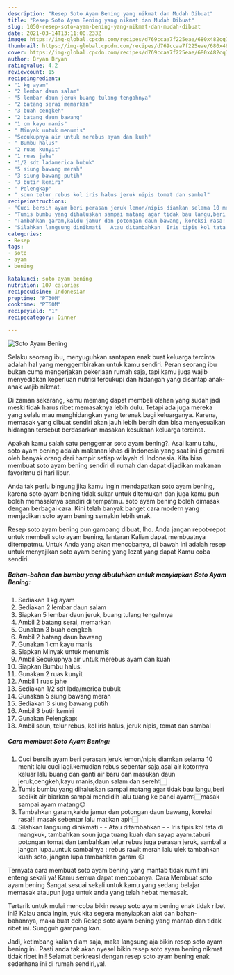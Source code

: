 ```yaml
---
description: "Resep Soto Ayam Bening yang nikmat dan Mudah Dibuat"
title: "Resep Soto Ayam Bening yang nikmat dan Mudah Dibuat"
slug: 1050-resep-soto-ayam-bening-yang-nikmat-dan-mudah-dibuat
date: 2021-03-14T13:11:00.233Z
image: https://img-global.cpcdn.com/recipes/d769ccaa7f225eae/680x482cq70/soto-ayam-bening-foto-resep-utama.jpg
thumbnail: https://img-global.cpcdn.com/recipes/d769ccaa7f225eae/680x482cq70/soto-ayam-bening-foto-resep-utama.jpg
cover: https://img-global.cpcdn.com/recipes/d769ccaa7f225eae/680x482cq70/soto-ayam-bening-foto-resep-utama.jpg
author: Bryan Bryan
ratingvalue: 4.2
reviewcount: 15
recipeingredient:
- "1 kg ayam"
- "2 lembar daun salam"
- "5 lembar daun jeruk buang tulang tengahnya"
- "2 batang serai memarkan"
- "3 buah cengkeh"
- "2 batang daun bawang"
- "1 cm kayu manis"
- " Minyak untuk menumis"
- "Secukupnya air untuk merebus ayam dan kuah"
- " Bumbu halus"
- "2 ruas kunyit"
- "1 ruas jahe"
- "1/2 sdt ladamerica bubuk"
- "5 siung bawang merah"
- "3 siung bawang putih"
- "3 butir kemiri"
- " Pelengkap"
- " soun telur rebus kol iris halus jeruk nipis tomat dan sambal"
recipeinstructions:
- "Cuci bersih ayam beri perasan jeruk lemon/nipis diamkan selama 10 menit lalu cuci lagi.kemudian rebus sebentar saja,asal air kotornya keluar lalu buang dan ganti air baru dan masukan daun jeruk,cengkeh,kayu manis,daun salam dan sereh👇🏻"
- "Tumis bumbu yang dihaluskan sampai matang agar tidak bau langu,beri sedikit air biarkan sampai mendidih lalu tuang ke panci ayam👇🏻masak sampai ayam matang😉"
- "Tambahkan garam,kaldu jamur dan potongan daun bawang, koreksi rasa!!! masak sebentar lalu matikan api👇🏻"
- "Silahkan langsung dinikmati   Atau ditambahkan  Iris tipis kol tata di mangkuk, tambahkan soun juga tuang kuah dan sayap ayam.taburi potongan tomat dan tambahkan telur rebus juga perasan jeruk, sambal&#39;a jangan lupa..untuk sambalnya : rebus rawit merah lalu ulek tambahkan kuah soto, jangan lupa tambahkan garam 😉"
categories:
- Resep
tags:
- soto
- ayam
- bening

katakunci: soto ayam bening 
nutrition: 107 calories
recipecuisine: Indonesian
preptime: "PT30M"
cooktime: "PT60M"
recipeyield: "1"
recipecategory: Dinner

---
```



![Soto Ayam Bening](https://img-global.cpcdn.com/recipes/d769ccaa7f225eae/680x482cq70/soto-ayam-bening-foto-resep-utama.jpg)

Selaku seorang ibu, menyuguhkan santapan enak buat keluarga tercinta adalah hal yang menggembirakan untuk kamu sendiri. Peran seorang ibu bukan cuma mengerjakan pekerjaan rumah saja, tapi kamu juga wajib menyediakan keperluan nutrisi tercukupi dan hidangan yang disantap anak-anak wajib nikmat.

Di zaman  sekarang, kamu memang dapat membeli olahan yang sudah jadi meski tidak harus ribet memasaknya lebih dulu. Tetapi ada juga mereka yang selalu mau menghidangkan yang terenak bagi keluarganya. Karena, memasak yang dibuat sendiri akan jauh lebih bersih dan bisa menyesuaikan hidangan tersebut berdasarkan masakan kesukaan keluarga tercinta. 



Apakah kamu salah satu penggemar soto ayam bening?. Asal kamu tahu, soto ayam bening adalah makanan khas di Indonesia yang saat ini digemari oleh banyak orang dari hampir setiap wilayah di Indonesia. Kita bisa membuat soto ayam bening sendiri di rumah dan dapat dijadikan makanan favoritmu di hari libur.

Anda tak perlu bingung jika kamu ingin mendapatkan soto ayam bening, karena soto ayam bening tidak sukar untuk ditemukan dan juga kamu pun boleh memasaknya sendiri di tempatmu. soto ayam bening boleh dimasak dengan berbagai cara. Kini telah banyak banget cara modern yang menjadikan soto ayam bening semakin lebih enak.

Resep soto ayam bening pun gampang dibuat, lho. Anda jangan repot-repot untuk membeli soto ayam bening, lantaran Kalian dapat membuatnya ditempatmu. Untuk Anda yang akan mencobanya, di bawah ini adalah resep untuk menyajikan soto ayam bening yang lezat yang dapat Kamu coba sendiri.

<!--inarticleads1-->

##### Bahan-bahan dan bumbu yang dibutuhkan untuk menyiapkan Soto Ayam Bening:

1. Sediakan 1 kg ayam
1. Sediakan 2 lembar daun salam
1. Siapkan 5 lembar daun jeruk, buang tulang tengahnya
1. Ambil 2 batang serai, memarkan
1. Gunakan 3 buah cengkeh
1. Ambil 2 batang daun bawang
1. Gunakan 1 cm kayu manis
1. Siapkan  Minyak untuk menumis
1. Ambil Secukupnya air untuk merebus ayam dan kuah
1. Siapkan  Bumbu halus:
1. Gunakan 2 ruas kunyit
1. Ambil 1 ruas jahe
1. Sediakan 1/2 sdt lada/merica bubuk
1. Gunakan 5 siung bawang merah
1. Sediakan 3 siung bawang putih
1. Ambil 3 butir kemiri
1. Gunakan  Pelengkap:
1. Ambil  soun, telur rebus, kol iris halus, jeruk nipis, tomat dan sambal




<!--inarticleads2-->

##### Cara membuat Soto Ayam Bening:

1. Cuci bersih ayam beri perasan jeruk lemon/nipis diamkan selama 10 menit lalu cuci lagi.kemudian rebus sebentar saja,asal air kotornya keluar lalu buang dan ganti air baru dan masukan daun jeruk,cengkeh,kayu manis,daun salam dan sereh👇🏻
1. Tumis bumbu yang dihaluskan sampai matang agar tidak bau langu,beri sedikit air biarkan sampai mendidih lalu tuang ke panci ayam👇🏻masak sampai ayam matang😉
1. Tambahkan garam,kaldu jamur dan potongan daun bawang, koreksi rasa!!! masak sebentar lalu matikan api👇🏻
1. Silahkan langsung dinikmati  -  - Atau ditambahkan -  - Iris tipis kol tata di mangkuk, tambahkan soun juga tuang kuah dan sayap ayam.taburi potongan tomat dan tambahkan telur rebus juga perasan jeruk, sambal&#39;a jangan lupa..untuk sambalnya : rebus rawit merah lalu ulek tambahkan kuah soto, jangan lupa tambahkan garam 😉




Ternyata cara membuat soto ayam bening yang mantab tidak rumit ini enteng sekali ya! Kamu semua dapat mencobanya. Cara Membuat soto ayam bening Sangat sesuai sekali untuk kamu yang sedang belajar memasak ataupun juga untuk anda yang telah hebat memasak.

Tertarik untuk mulai mencoba bikin resep soto ayam bening enak tidak ribet ini? Kalau anda ingin, yuk kita segera menyiapkan alat dan bahan-bahannya, maka buat deh Resep soto ayam bening yang mantab dan tidak ribet ini. Sungguh gampang kan. 

Jadi, ketimbang kalian diam saja, maka langsung aja bikin resep soto ayam bening ini. Pasti anda tak akan nyesel bikin resep soto ayam bening nikmat tidak ribet ini! Selamat berkreasi dengan resep soto ayam bening enak sederhana ini di rumah sendiri,ya!.


